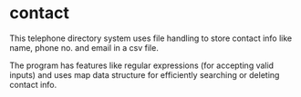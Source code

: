 # contact

This telephone directory system uses file handling to store contact info like name, phone no. and email in a csv file.

The program has features like regular expressions (for accepting valid inputs) and uses map data structure for efficiently
searching or deleting contact info.
